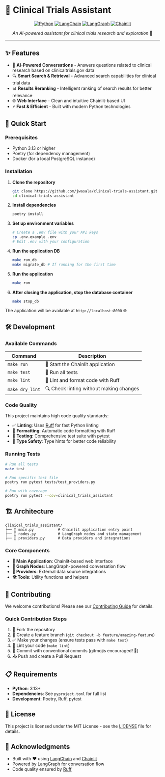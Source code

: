 # 🧬 Clinical Trials Assistant

<div align="center">

[![Python](https://img.shields.io/badge/Python-3.13+-3776AB?style=for-the-badge&logo=python&logoColor=white)](https://python.org)
[![LangChain](https://img.shields.io/badge/LangChain-1C3C3C?style=for-the-badge&logo=chainlink&logoColor=white)](https://langchain.com)
[![LangGraph](https://img.shields.io/badge/LangGraph-4B8BBE?style=for-the-badge&logo=graphql&logoColor=white)](https://langchain-ai.github.io/langgraph/)
[![Chainlit](https://img.shields.io/badge/Chainlit-1A73E8?style=for-the-badge&logo=chainlink&logoColor=white)](https://www.chainlit.io)

*An AI-powered assistant for clinical trials research and exploration* 🔬

</div>

---

## ✨ Features

- 🤖 **AI-Powered Conversations** - Answers questions related to clinical research based on clinicaltrials.gov data
- 🔍 **Smart Search & Retrieval** - Advanced search capabilities for clinical trial data
- 📊 **Results Reranking** - Intelligent ranking of search results for better relevance
- 🌐 **Web Interface** - Clean and intuitive Chainlit-based UI
- ⚡ **Fast & Efficient** - Built with modern Python technologies

## 🚀 Quick Start

### Prerequisites

- Python 3.13 or higher
- Poetry (for dependency management)
- Docker (for a local PostgreSQL instance)

### Installation

1. **Clone the repository**
   ```bash
   git clone https://github.com/jwasala/clinical-trials-assistant.git
   cd clinical-trials-assistant
   ```

2. **Install dependencies**
   ```bash
   poetry install
   ```

3. **Set up environment variables**
   ```bash
   # Create a .env file with your API keys
   cp .env.example .env
   # Edit .env with your configuration
   ```

4. **Run the application DB**
   ```bash
   make run_db
   make migrate_db # If running for the first time
   ```

5. **Run the application**
   ```bash
   make run
   ```

5. **After closing the application, stop the database container**
   ```bash
   make stop_db
   ```

The application will be available at `http://localhost:8000` 🌐

## 🛠️ Development

### Available Commands

| Command | Description |
|---------|-------------|
| `make run` | 🚀 Start the Chainlit application |
| `make test` | 🧪 Run all tests |
| `make lint` | 🔧 Lint and format code with Ruff |
| `make dry_lint` | 🔍 Check linting without making changes |

### Code Quality

This project maintains high code quality standards:

- ✅ **Linting**: Uses [Ruff](https://docs.astral.sh/ruff/) for fast Python linting
- 🎨 **Formatting**: Automatic code formatting with Ruff
- 🧪 **Testing**: Comprehensive test suite with pytest
- 📝 **Type Safety**: Type hints for better code reliability

### Running Tests

```bash
# Run all tests
make test

# Run specific test file
poetry run pytest tests/test_providers.py

# Run with coverage
poetry run pytest --cov=clinical_trials_assistant
```

## 🏗️ Architecture

```
clinical_trials_assistant/
├── 🧠 main.py           # Chainlit application entry point
├── 🔗 nodes.py          # LangGraph nodes and state management
├── 🔌 providers.py      # Data providers and integrations
```

### Core Components

- **🧠 Main Application**: Chainlit-based web interface
- **🔗 Graph Nodes**: LangGraph-powered conversation flow
- **🔌 Providers**: External data source integrations
- **🛠️ Tools**: Utility functions and helpers

## 🤝 Contributing

We welcome contributions! Please see our [Contributing Guide](CONTRIBUTING.md) for details.

### Quick Contribution Steps

1. 🍴 Fork the repository
2. 🌿 Create a feature branch (`git checkout -b feature/amazing-feature`)
3. ✅ Make your changes (ensure tests pass with `make test`)
4. 🎨 Lint your code (`make lint`)
5. 💾 Commit with conventional commits (gitmojis encouraged! 🎉)
6. 📤 Push and create a Pull Request

## 📋 Requirements

- **Python**: 3.13+
- **Dependencies**: See `pyproject.toml` for full list
- **Development**: Poetry, Ruff, pytest

## 📄 License

This project is licensed under the MIT License - see the [LICENSE](LICENSE) file for details.

## 🙏 Acknowledgments

- Built with ❤️ using [LangChain](https://langchain.com) and [Chainlit](https://chainlit.io)
- Powered by [LangGraph](https://langchain-ai.github.io/langgraph/) for conversation flow
- Code quality ensured by [Ruff](https://docs.astral.sh/ruff/)
